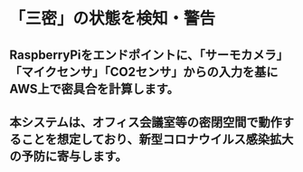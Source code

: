 # 「三密」の状態を検知・警告
## RaspberryPiをエンドポイントに、「サーモカメラ」「マイクセンサ」「CO2センサ」からの入力を基にAWS上で密具合を計算します。
## 本システムは、オフィス会議室等の密閉空間で動作することを想定しており、新型コロナウイルス感染拡大の予防に寄与します。
